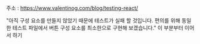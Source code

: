 주소 : https://www.valentinog.com/blog/testing-react/

"아직 구성 요소를 만들지 않았기 때문에 테스트가 실패 할 것입니다. 편의를 위해 동일한 테스트 파일에서 버튼 구성 요소를 최소한으로 구현해 보겠습니다."
이 부분부터 이어서 하기
